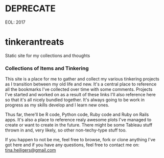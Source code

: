 # DEPRECATE
EOL: 2017

# tinkerantreats
Static site for my collections and thoughts
### Collections of Items and Tinkering
This site is a place for me to gather and collect my various tinkering projects as I transition between my old life and new.
It's a central place to reference all the bookmarks I've collected over time with some comments. Projects I've started and worked on as a result of these links I'll also reference here so that it's all nicely bundled together.
It's always going to be work in progress as my skills develop and I learn new ones.

Thus far, there'll be R code, Python code, Ruby code and Ruby on Rails apps.
It's also a place to reference realy awesome plots I've managed to create or want to create in the future.
There might be some Tableau stuff thrown in and, very likely, so other non-techy-type stuff too.

If you happen to not be me, feel free to browse, fork or clone anything I've got here and if you have any questions, feel free to contact me on:
tina.heiligers@gmail.com
